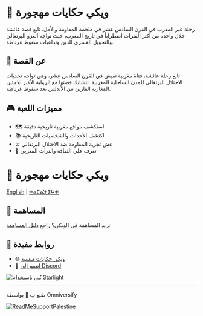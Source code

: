 # 🏰 ويكي حكايات مهجورة

رحلة عبر المغرب في القرن السادس عشر في ملحمة المقاومة والأمل. تابع قصة عائشة خلال واحدة من أكثر الفترات اضطراباً في تاريخ المغرب، حيث تواجه الغزو البرتغالي والتحويل القسري للدين وتداعيات سقوط غرناطة.

## 🌟 عن القصة
تابع رحلة عائشة، فتاة مغربية تعيش في القرن السادس عشر، وهي تواجه تحديات الاحتلال البرتغالي للمدن الساحلية المغربية. تتشابك قصتها مع الرواية الأكبر للاجئين المغاربة الفارين من الأندلس بعد سقوط غرناطة.

## 🎮 مميزات اللعبة
- 🗺️ استكشف مواقع مغربية تاريخية دقيقة
- 📚 اكتشف الأحداث والشخصيات التاريخية
- ⚔️ عش تجربة المقاومة ضد الاحتلال البرتغالي
- 🕌 تعرف على الثقافة والتراث المغربي

# 🏰 ويكي حكايات مهجورة

[English](README.md) | [ⵜⴰⵎⴰⵣⵉⵖⵜ](README.tif.md)

## 🤝 المساهمة
تريد المساهمة في الويكي؟ راجع [دليل المساهمة](CONTRIBUTING.md)

## 🔗 روابط مفيدة
- 🌐 [ويكي حكايات منسية](https://desertedtales.omniversify.com/)
- 💬 [انضم إلى Discord](https://discord.gg/HtXbB8nDrj)

[![بُني باستخدام Starlight](https://astro.badg.es/v2/built-with-starlight/tiny.svg)](https://starlight.astro.build)

---

صُنع ب 💖 بواسطة Omniversify

[![ReadMeSupportPalestine](https://raw.githubusercontent.com/Safouene1/support-palestine-banner/master/banner-project.svg)](https://donate.unrwa.org/-landing-page/en_EN)